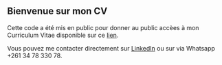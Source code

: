 ## Bienvenue sur mon CV

Cette code a été mis en public pour donner au public accèes à mon Curriculum Vitae disponible sur ce [lien](https://tonny-herison.github.io/Curriculum-Vitae/).

Vous pouvez me contacter directement sur [LinkedIn](https://mg.linkedin.com/in/tonny-jacklin-herison-71429a157) ou sur via Whatsapp +261 34 78 330 78.
